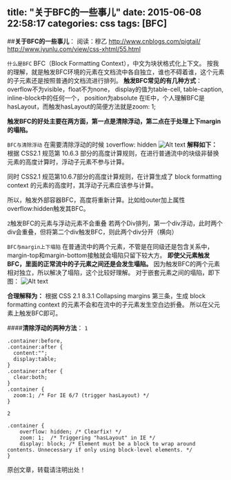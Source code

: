 title: "关于BFC的一些事儿"
date: 2015-06-08 22:58:17
categories: css
tags: [BFC]
---

##**关于BFC的一些事儿**：
阅读：穆乙 http://www.cnblogs.com/pigtail/
http://www.iyunlu.com/view/css-xhtml/55.html

`什么是BFC`
BFC（Block Formatting Context），中文为块状格式化上下文。
按我的理解，就是触发BFC环境的元素在文档流中各自独立，谁也不碍着谁，这个元素的子元素还是按照普通的文档流进行排列。
**触发BFC常见的有几种方式**：overflow不为visible，float不为none， display的值为table-cell, table-caption, inline-block中的任何一个， position为absolute
在IE中，个人理解BFC是hasLayout，而触发hasLayout的简便方法就是zoom: 1;

**触发BFC的好处主要在两方面，第一点是清除浮动，第二点在于处理上下margin的塌陷。**

`BFC与清除浮动`
在需要清除浮动的时候
`1`overflow: hidden
![Alt text](http://7xpcne.com1.z0.glb.clouddn.com/BFC1433772289741.png)
**解释如下：**
根据 CSS2.1 规范第 10.6.3 部分的高度计算规则，在进行普通流中的块级非替换元素的高度计算时，浮动子元素不参与计算。

同时 CSS2.1 规范第10.6.7部分的高度计算规则，在计算生成了 block formatting context 的元素的高度时，其浮动子元素应该参与计算。

所以，触发外部容器BFC，高度将重新计算。比如给outer加上属性overflow:hidden触发其BFC。

`2`触发BFC的元素与浮动元素不会重叠
若两个Div排列，第一个div浮动，此时两个div会重叠，但将第二个div触发BFC，则此两个div分开（横向）


`BFC与margin上下塌陷`
在普通流中的两个元素，不管是在同级还是包含关系中，margin-top和margin-bottom接触就会塌陷只留下较大方。
**即使父元素触发BFC，里面的正常流中的子元素之间还是会发生塌陷。**
因为触发BFC的两个元素相对独立，所以解决了塌陷，这个比较好理解。
对于嵌套元素之间的塌陷，即下图：
![Alt text](http://7xpcne.com1.z0.glb.clouddn.com/BFC1433775283824.png)

**合理解释为：**
根据 CSS 2.1 8.3.1 Collapsing margins 第三条，生成 block formatting context 的元素不会和在流中的子元素发生空白边折叠。
所以在父元素上触发BFC即可。


####**清除浮动的两种方法**：
`1`
```
.container:before,
.container:after {
  content:"";
  display:table;
}
.container:after {
  clear:both;
}
.container {
  zoom:1; /* For IE 6/7 (trigger hasLayout) */
}
```
`2`
```
.container {
    overflow: hidden; /* Clearfix! */
    zoom: 1;  /* Triggering "hasLayout" in IE */
    display: block; /* Element must be a block to wrap around contents. Unnecessary if only using block-level elements. */
}
```



原创文章，转载请注明出处！
